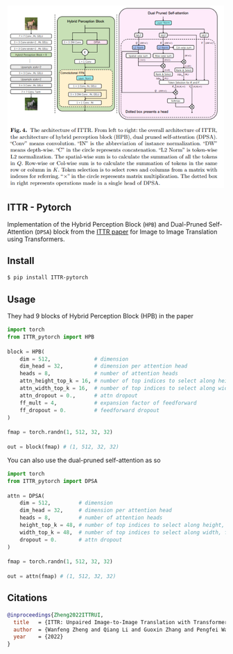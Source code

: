 <img src="./ittr.png" width="500px"></img>

## ITTR - Pytorch

Implementation of the Hybrid Perception Block (`HPB`) and Dual-Pruned Self-Attention (`DPSA`) block from the <a href="https://arxiv.org/abs/2203.16015">ITTR paper</a> for Image to Image Translation using Transformers.

## Install

```bash
$ pip install ITTR-pytorch
```

## Usage

They had 9 blocks of Hybrid Perception Block (HPB) in the paper

```python
import torch
from ITTR_pytorch import HPB

block = HPB(
    dim = 512,              # dimension
    dim_head = 32,          # dimension per attention head
    heads = 8,              # number of attention heads
    attn_height_top_k = 16, # number of top indices to select along height, for the attention pruning
    attn_width_top_k = 16,  # number of top indices to select along width, for the attention pruning
    attn_dropout = 0.,      # attn dropout
    ff_mult = 4,            # expansion factor of feedforward
    ff_dropout = 0.         # feedforward dropout
)

fmap = torch.randn(1, 512, 32, 32)

out = block(fmap) # (1, 512, 32, 32)
```

You can also use the dual-pruned self-attention as so

```python
import torch
from ITTR_pytorch import DPSA

attn = DPSA(
    dim = 512,         # dimension
    dim_head = 32,     # dimension per attention head
    heads = 8,         # number of attention heads
    height_top_k = 48, # number of top indices to select along height, for the attention pruning
    width_top_k = 48,  # number of top indices to select along width, for the attention pruning
    dropout = 0.       # attn dropout
)

fmap = torch.randn(1, 512, 32, 32)

out = attn(fmap) # (1, 512, 32, 32)
```

## Citations

```bibtex
@inproceedings{Zheng2022ITTRUI,
  title   = {ITTR: Unpaired Image-to-Image Translation with Transformers},
  author  = {Wanfeng Zheng and Qiang Li and Guoxin Zhang and Pengfei Wan and Zhongyuan Wang},
  year    = {2022}
}
```
